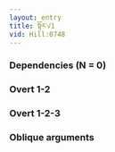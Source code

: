 ```yaml
---
layout: entry
title: སྟོར་√1
vid: Hill:0748
---
```

### Dependencies (N = 0)


### Overt 1-2


### Overt 1-2-3


### Oblique arguments
